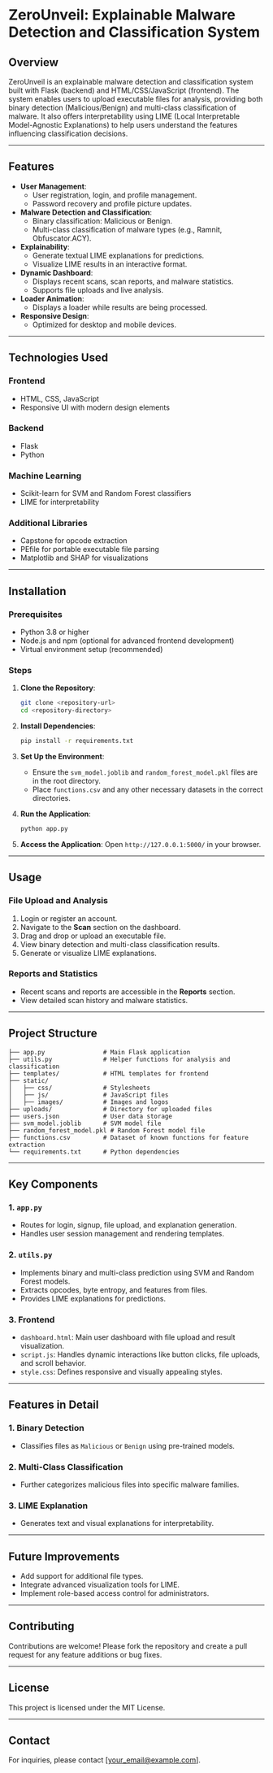 # ZeroUnveil: Explainable Malware Detection and Classification System

## Overview
ZeroUnveil is an explainable malware detection and classification system built with Flask (backend) and HTML/CSS/JavaScript (frontend). The system enables users to upload executable files for analysis, providing both binary detection (Malicious/Benign) and multi-class classification of malware. It also offers interpretability using LIME (Local Interpretable Model-Agnostic Explanations) to help users understand the features influencing classification decisions.

---

## Features

- **User Management**:
  - User registration, login, and profile management.
  - Password recovery and profile picture updates.
- **Malware Detection and Classification**:
  - Binary classification: Malicious or Benign.
  - Multi-class classification of malware types (e.g., Ramnit, Obfuscator.ACY).
- **Explainability**:
  - Generate textual LIME explanations for predictions.
  - Visualize LIME results in an interactive format.
- **Dynamic Dashboard**:
  - Displays recent scans, scan reports, and malware statistics.
  - Supports file uploads and live analysis.
- **Loader Animation**:
  - Displays a loader while results are being processed.
- **Responsive Design**:
  - Optimized for desktop and mobile devices.

---

## Technologies Used

### Frontend
- HTML, CSS, JavaScript
- Responsive UI with modern design elements

### Backend
- Flask
- Python

### Machine Learning
- Scikit-learn for SVM and Random Forest classifiers
- LIME for interpretability

### Additional Libraries
- Capstone for opcode extraction
- PEfile for portable executable file parsing
- Matplotlib and SHAP for visualizations

---

## Installation

### Prerequisites
- Python 3.8 or higher
- Node.js and npm (optional for advanced frontend development)
- Virtual environment setup (recommended)

### Steps
1. **Clone the Repository**:
   ```bash
   git clone <repository-url>
   cd <repository-directory>
   ```

2. **Install Dependencies**:
   ```bash
   pip install -r requirements.txt
   ```

3. **Set Up the Environment**:
   - Ensure the `svm_model.joblib` and `random_forest_model.pkl` files are in the root directory.
   - Place `functions.csv` and any other necessary datasets in the correct directories.

4. **Run the Application**:
   ```bash
   python app.py
   ```

5. **Access the Application**:
   Open `http://127.0.0.1:5000/` in your browser.

---

## Usage

### File Upload and Analysis
1. Login or register an account.
2. Navigate to the **Scan** section on the dashboard.
3. Drag and drop or upload an executable file.
4. View binary detection and multi-class classification results.
5. Generate or visualize LIME explanations.

### Reports and Statistics
- Recent scans and reports are accessible in the **Reports** section.
- View detailed scan history and malware statistics.

---

## Project Structure
```
├── app.py                # Main Flask application
├── utils.py              # Helper functions for analysis and classification
├── templates/            # HTML templates for frontend
├── static/
│   ├── css/              # Stylesheets
│   ├── js/               # JavaScript files
│   ├── images/           # Images and logos
├── uploads/              # Directory for uploaded files
├── users.json            # User data storage
├── svm_model.joblib      # SVM model file
├── random_forest_model.pkl # Random Forest model file
├── functions.csv         # Dataset of known functions for feature extraction
└── requirements.txt      # Python dependencies
```

---

## Key Components

### 1. `app.py`
- Routes for login, signup, file upload, and explanation generation.
- Handles user session management and rendering templates.

### 2. `utils.py`
- Implements binary and multi-class prediction using SVM and Random Forest models.
- Extracts opcodes, byte entropy, and features from files.
- Provides LIME explanations for predictions.

### 3. Frontend
- `dashboard.html`: Main user dashboard with file upload and result visualization.
- `script.js`: Handles dynamic interactions like button clicks, file uploads, and scroll behavior.
- `style.css`: Defines responsive and visually appealing styles.

---

## Features in Detail

### 1. Binary Detection
- Classifies files as `Malicious` or `Benign` using pre-trained models.

### 2. Multi-Class Classification
- Further categorizes malicious files into specific malware families.

### 3. LIME Explanation
- Generates text and visual explanations for interpretability.

---

## Future Improvements
- Add support for additional file types.
- Integrate advanced visualization tools for LIME.
- Implement role-based access control for administrators.

---

## Contributing

Contributions are welcome! Please fork the repository and create a pull request for any feature additions or bug fixes.

---

## License
This project is licensed under the MIT License.

---

## Contact
For inquiries, please contact [your_email@example.com].

